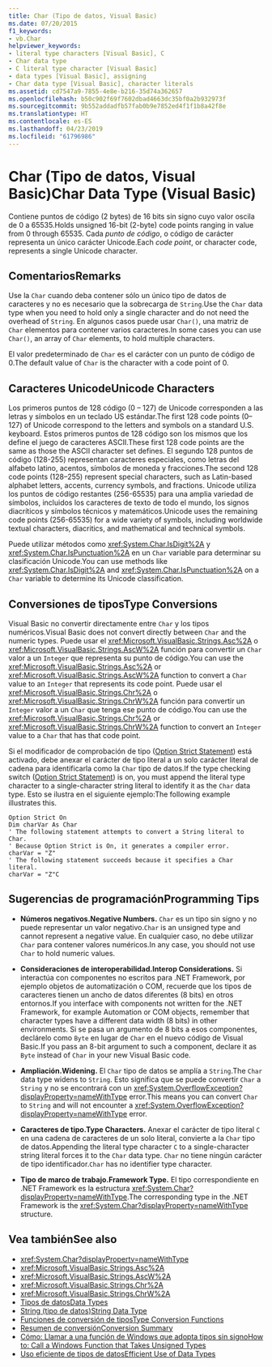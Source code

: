 ```yaml
---
title: Char (Tipo de datos, Visual Basic)
ms.date: 07/20/2015
f1_keywords:
- vb.Char
helpviewer_keywords:
- literal type characters [Visual Basic], C
- Char data type
- C literal type character [Visual Basic]
- data types [Visual Basic], assigning
- Char data type [Visual Basic], character literals
ms.assetid: cd7547a9-7855-4e8e-b216-35d74a362657
ms.openlocfilehash: b50c902f69f7602dbad4663dc35bf0a2b932973f
ms.sourcegitcommit: 9b552addadfb57fab0b9e7852ed4f1f1b8a42f8e
ms.translationtype: HT
ms.contentlocale: es-ES
ms.lasthandoff: 04/23/2019
ms.locfileid: "61796986"
---
```

# <a name="char-data-type-visual-basic"></a><span data-ttu-id="f748f-102">Char (Tipo de datos, Visual Basic)</span><span class="sxs-lookup"><span data-stu-id="f748f-102">Char Data Type (Visual Basic)</span></span>
<span data-ttu-id="f748f-103">Contiene puntos de código (2 bytes) de 16 bits sin signo cuyo valor oscila de 0 a 65535.</span><span class="sxs-lookup"><span data-stu-id="f748f-103">Holds unsigned 16-bit (2-byte) code points ranging in value from 0 through 65535.</span></span> <span data-ttu-id="f748f-104">Cada *punto de código*, o código de carácter representa un único carácter Unicode.</span><span class="sxs-lookup"><span data-stu-id="f748f-104">Each *code point*, or character code, represents a single Unicode character.</span></span>  
  
## <a name="remarks"></a><span data-ttu-id="f748f-105">Comentarios</span><span class="sxs-lookup"><span data-stu-id="f748f-105">Remarks</span></span>  
 <span data-ttu-id="f748f-106">Use la `Char` cuando deba contener sólo un único tipo de datos de caracteres y no es necesario que la sobrecarga de `String`.</span><span class="sxs-lookup"><span data-stu-id="f748f-106">Use the `Char` data type when you need to hold only a single character and do not need the overhead of `String`.</span></span> <span data-ttu-id="f748f-107">En algunos casos puede usar `Char()`, una matriz de `Char` elementos para contener varios caracteres.</span><span class="sxs-lookup"><span data-stu-id="f748f-107">In some cases you can use `Char()`, an array of `Char` elements, to hold multiple characters.</span></span>  
  
 <span data-ttu-id="f748f-108">El valor predeterminado de `Char` es el carácter con un punto de código de 0.</span><span class="sxs-lookup"><span data-stu-id="f748f-108">The default value of `Char` is the character with a code point of 0.</span></span>  
  
## <a name="unicode-characters"></a><span data-ttu-id="f748f-109">Caracteres Unicode</span><span class="sxs-lookup"><span data-stu-id="f748f-109">Unicode Characters</span></span>  
 <span data-ttu-id="f748f-110">Los primeros puntos de 128 código (0 – 127) de Unicode corresponden a las letras y símbolos en un teclado US estándar.</span><span class="sxs-lookup"><span data-stu-id="f748f-110">The first 128 code points (0–127) of Unicode correspond to the letters and symbols on a standard U.S. keyboard.</span></span> <span data-ttu-id="f748f-111">Estos primeros puntos de 128 código son los mismos que los define el juego de caracteres ASCII.</span><span class="sxs-lookup"><span data-stu-id="f748f-111">These first 128 code points are the same as those the ASCII character set defines.</span></span> <span data-ttu-id="f748f-112">El segundo 128 puntos de código (128-255) representan caracteres especiales, como letras del alfabeto latino, acentos, símbolos de moneda y fracciones.</span><span class="sxs-lookup"><span data-stu-id="f748f-112">The second 128 code points (128–255) represent special characters, such as Latin-based alphabet letters, accents, currency symbols, and fractions.</span></span> <span data-ttu-id="f748f-113">Unicode utiliza los puntos de código restantes (256-65535) para una amplia variedad de símbolos, incluidos los caracteres de texto de todo el mundo, los signos diacríticos y símbolos técnicos y matemáticos.</span><span class="sxs-lookup"><span data-stu-id="f748f-113">Unicode uses the remaining code points (256-65535) for a wide variety of symbols, including worldwide textual characters, diacritics, and mathematical and technical symbols.</span></span>  
  
 <span data-ttu-id="f748f-114">Puede utilizar métodos como <xref:System.Char.IsDigit%2A> y <xref:System.Char.IsPunctuation%2A> en un `Char` variable para determinar su clasificación Unicode.</span><span class="sxs-lookup"><span data-stu-id="f748f-114">You can use methods like <xref:System.Char.IsDigit%2A> and <xref:System.Char.IsPunctuation%2A> on a `Char` variable to determine its Unicode classification.</span></span>  
  
## <a name="type-conversions"></a><span data-ttu-id="f748f-115">Conversiones de tipos</span><span class="sxs-lookup"><span data-stu-id="f748f-115">Type Conversions</span></span>  
 <span data-ttu-id="f748f-116">Visual Basic no convertir directamente entre `Char` y los tipos numéricos.</span><span class="sxs-lookup"><span data-stu-id="f748f-116">Visual Basic does not convert directly between `Char` and the numeric types.</span></span> <span data-ttu-id="f748f-117">Puede usar el <xref:Microsoft.VisualBasic.Strings.Asc%2A> o <xref:Microsoft.VisualBasic.Strings.AscW%2A> función para convertir un `Char` valor a un `Integer` que representa su punto de código.</span><span class="sxs-lookup"><span data-stu-id="f748f-117">You can use the <xref:Microsoft.VisualBasic.Strings.Asc%2A> or <xref:Microsoft.VisualBasic.Strings.AscW%2A> function to convert a `Char` value to an `Integer` that represents its code point.</span></span> <span data-ttu-id="f748f-118">Puede usar el <xref:Microsoft.VisualBasic.Strings.Chr%2A> o <xref:Microsoft.VisualBasic.Strings.ChrW%2A> función para convertir un `Integer` valor a un `Char` que tenga ese punto de código.</span><span class="sxs-lookup"><span data-stu-id="f748f-118">You can use the <xref:Microsoft.VisualBasic.Strings.Chr%2A> or <xref:Microsoft.VisualBasic.Strings.ChrW%2A> function to convert an `Integer` value to a `Char` that has that code point.</span></span>  
  
 <span data-ttu-id="f748f-119">Si el modificador de comprobación de tipo ([Option Strict Statement](../../../visual-basic/language-reference/statements/option-strict-statement.md)) está activado, debe anexar el carácter de tipo literal a un solo carácter literal de cadena para identificarla como la `Char` tipo de datos.</span><span class="sxs-lookup"><span data-stu-id="f748f-119">If the type checking switch ([Option Strict Statement](../../../visual-basic/language-reference/statements/option-strict-statement.md)) is on, you must append the literal type character to a single-character string literal to identify it as the `Char` data type.</span></span> <span data-ttu-id="f748f-120">Esto se ilustra en el siguiente ejemplo:</span><span class="sxs-lookup"><span data-stu-id="f748f-120">The following example illustrates this.</span></span>  
  
```  
Option Strict On  
Dim charVar As Char  
' The following statement attempts to convert a String literal to Char.  
' Because Option Strict is On, it generates a compiler error.  
charVar = "Z"  
' The following statement succeeds because it specifies a Char literal.  
charVar = "Z"C  
```  
  
## <a name="programming-tips"></a><span data-ttu-id="f748f-121">Sugerencias de programación</span><span class="sxs-lookup"><span data-stu-id="f748f-121">Programming Tips</span></span>  
  
- <span data-ttu-id="f748f-122">**Números negativos.**</span><span class="sxs-lookup"><span data-stu-id="f748f-122">**Negative Numbers.**</span></span> <span data-ttu-id="f748f-123">`Char` es un tipo sin signo y no puede representar un valor negativo.</span><span class="sxs-lookup"><span data-stu-id="f748f-123">`Char` is an unsigned type and cannot represent a negative value.</span></span> <span data-ttu-id="f748f-124">En cualquier caso, no debe utilizar `Char` para contener valores numéricos.</span><span class="sxs-lookup"><span data-stu-id="f748f-124">In any case, you should not use `Char` to hold numeric values.</span></span>  
  
- <span data-ttu-id="f748f-125">**Consideraciones de interoperabilidad.**</span><span class="sxs-lookup"><span data-stu-id="f748f-125">**Interop Considerations.**</span></span> <span data-ttu-id="f748f-126">Si interactúa con componentes no escritos para .NET Framework, por ejemplo objetos de automatización o COM, recuerde que los tipos de caracteres tienen un ancho de datos diferentes (8 bits) en otros entornos.</span><span class="sxs-lookup"><span data-stu-id="f748f-126">If you interface with components not written for the .NET Framework, for example Automation or COM objects, remember that character types have a different data width (8 bits) in other environments.</span></span> <span data-ttu-id="f748f-127">Si se pasa un argumento de 8 bits a esos componentes, declárelo como `Byte` en lugar de `Char` en el nuevo código de Visual Basic.</span><span class="sxs-lookup"><span data-stu-id="f748f-127">If you pass an 8-bit argument to such a component, declare it as `Byte` instead of `Char` in your new Visual Basic code.</span></span>  
  
- <span data-ttu-id="f748f-128">**Ampliación.**</span><span class="sxs-lookup"><span data-stu-id="f748f-128">**Widening.**</span></span> <span data-ttu-id="f748f-129">El `Char` tipo de datos se amplía a `String`.</span><span class="sxs-lookup"><span data-stu-id="f748f-129">The `Char` data type widens to `String`.</span></span> <span data-ttu-id="f748f-130">Esto significa que se puede convertir `Char` a `String` y no se encontrará con un <xref:System.OverflowException?displayProperty=nameWithType> error.</span><span class="sxs-lookup"><span data-stu-id="f748f-130">This means you can convert `Char` to `String` and will not encounter a <xref:System.OverflowException?displayProperty=nameWithType> error.</span></span>  
  
- <span data-ttu-id="f748f-131">**Caracteres de tipo.**</span><span class="sxs-lookup"><span data-stu-id="f748f-131">**Type Characters.**</span></span> <span data-ttu-id="f748f-132">Anexar el carácter de tipo literal `C` en una cadena de caracteres de un solo literal, convierte a la `Char` tipo de datos.</span><span class="sxs-lookup"><span data-stu-id="f748f-132">Appending the literal type character `C` to a single-character string literal forces it to the `Char` data type.</span></span> <span data-ttu-id="f748f-133">`Char` no tiene ningún carácter de tipo identificador.</span><span class="sxs-lookup"><span data-stu-id="f748f-133">`Char` has no identifier type character.</span></span>  
  
- <span data-ttu-id="f748f-134">**Tipo de marco de trabajo.**</span><span class="sxs-lookup"><span data-stu-id="f748f-134">**Framework Type.**</span></span> <span data-ttu-id="f748f-135">El tipo correspondiente en .NET Framework es la estructura <xref:System.Char?displayProperty=nameWithType>.</span><span class="sxs-lookup"><span data-stu-id="f748f-135">The corresponding type in the .NET Framework is the <xref:System.Char?displayProperty=nameWithType> structure.</span></span>  
  
## <a name="see-also"></a><span data-ttu-id="f748f-136">Vea también</span><span class="sxs-lookup"><span data-stu-id="f748f-136">See also</span></span>

- <xref:System.Char?displayProperty=nameWithType>
- <xref:Microsoft.VisualBasic.Strings.Asc%2A>
- <xref:Microsoft.VisualBasic.Strings.AscW%2A>
- <xref:Microsoft.VisualBasic.Strings.Chr%2A>
- <xref:Microsoft.VisualBasic.Strings.ChrW%2A>
- [<span data-ttu-id="f748f-137">Tipos de datos</span><span class="sxs-lookup"><span data-stu-id="f748f-137">Data Types</span></span>](../../../visual-basic/language-reference/data-types/index.md)
- [<span data-ttu-id="f748f-138">String (tipo de datos)</span><span class="sxs-lookup"><span data-stu-id="f748f-138">String Data Type</span></span>](../../../visual-basic/language-reference/data-types/string-data-type.md)
- [<span data-ttu-id="f748f-139">Funciones de conversión de tipos</span><span class="sxs-lookup"><span data-stu-id="f748f-139">Type Conversion Functions</span></span>](../../../visual-basic/language-reference/functions/type-conversion-functions.md)
- [<span data-ttu-id="f748f-140">Resumen de conversión</span><span class="sxs-lookup"><span data-stu-id="f748f-140">Conversion Summary</span></span>](../../../visual-basic/language-reference/keywords/conversion-summary.md)
- [<span data-ttu-id="f748f-141">Cómo: Llamar a una función de Windows que adopta tipos sin signo</span><span class="sxs-lookup"><span data-stu-id="f748f-141">How to: Call a Windows Function that Takes Unsigned Types</span></span>](../../../visual-basic/programming-guide/com-interop/how-to-call-a-windows-function-that-takes-unsigned-types.md)
- [<span data-ttu-id="f748f-142">Uso eficiente de tipos de datos</span><span class="sxs-lookup"><span data-stu-id="f748f-142">Efficient Use of Data Types</span></span>](../../../visual-basic/programming-guide/language-features/data-types/efficient-use-of-data-types.md)
